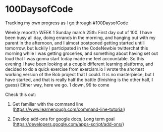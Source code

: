 # 100DaysofCode
Tracking my own progress as I go through #100DaysofCode

Weekly report\n
WEEK 1
Sunday march 25th:
First day out of 100. I have been busy all day, doing errands in the morning, and hanging out with my parent in the afternoon, and I almost postponed getting started untill tomorrow, but luckily I participated in the CodeNewbie twitterchat this morning while I was getting groceries, and something about having set out loud that I was gonna start today made me feel accountable. So this evening I have been looking at a couple different learning platforms, and decided to do a quick exercise from exercism.io
I wrote the shortest working version of the Bob project that I could. It is no masterpiece, but I have started, and that is really half the battle (finishing is the other half, I guess)
Either way, here we go. 1 down, 99 to come

Check this out:
1) Get familiar with the command line (https://www.learnenough.com/command-line-tutorial)

2) Develop add-ons for google docs, Long term goal (https://developers.google.com/apps-script/add-ons/)
